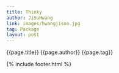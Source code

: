 ```yaml
---
title: Thinky
author: JiSuHwang
link: images/hwangjisoo.jpg
tag: Package
layout: post
---
```


<div class="deDep">
{{page.title}}
{{page.author}}
{{page.tag}}
</div>

{% include footer.html %}
